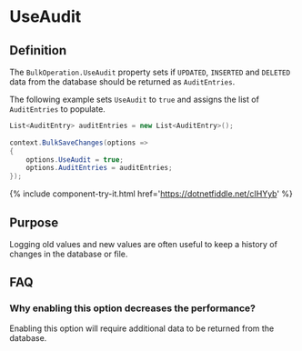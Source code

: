 # UseAudit

## Definition

The `BulkOperation.UseAudit` property sets if `UPDATED`, `INSERTED` and `DELETED` data from the database should be returned as `AuditEntries`.

The following example sets `UseAudit` to `true` and assigns the list of `AuditEntries` to populate.

```csharp
List<AuditEntry> auditEntries = new List<AuditEntry>();
            
context.BulkSaveChanges(options =>
{
    options.UseAudit = true;
    options.AuditEntries = auditEntries;
});
```

{% include component-try-it.html href='https://dotnetfiddle.net/cIHYyb' %}

## Purpose
Logging old values and new values are often useful to keep a history of changes in the database or file.

## FAQ

### Why enabling this option decreases the performance?
Enabling this option will require additional data to be returned from the database.
